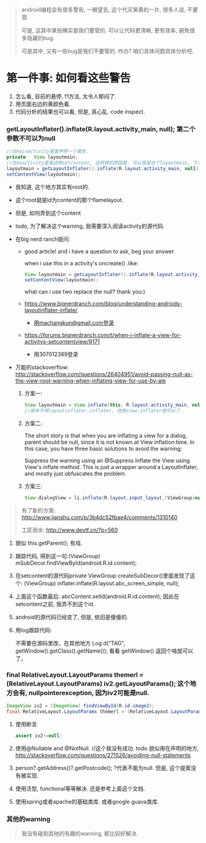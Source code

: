 > android编程会有很多警告, 一眼望去, 这个代买黄黄的一片, 很多人说, 不要管. 
>
> 可是, 这其中某些确实是我们要管的. 可以让代码更清晰, 更有效率, 避免很多隐藏的bug. 
>
> 可是其中, 又有一些bug是我们不要管的. 咋办? 咱们具体问题具体分析吧.

# 第一件事: 如何看这些警告

1. 怎么看, 目前的悬停, f1方法, 太令人郁闷了.
2. 用页面右边的黄颜色看.
3. 代码分析的结果也可以看, 但是, 真心乱. code inspect. 

### getLayoutInflater().inflate(R.layout.activity_main, null); 第二个参数不可以为null

```java
//在mainactivity里面声明一个属性.
private   View layoutmain;
//在onactivity里面这样setcontent, 这样做的原因是, 可以保留这个layoutmain, 下次back回主页, 要重新setcontent时, 可以直接用, 避免内存泄露. 
layoutmain = getLayoutInflater().inflate(R.layout.activity_main, null);
setContentView(layoutmain);
```

- 我知道, 这个地方其实有root的.

- 这个root就是id为content的那个flamelayout.

- 但是, 如何弄到这个content

- todo, 为了解决这个warning, 我需要深入阅读activity的源代码.

- 在big nerd ranch提问: 

  - good article! and i have a question to ask, beg your answer.

    when i use this in a activity's oncreate() .like:

    ```java
    View layoutmain = getLayoutInflater().inflate(R.layout.activity_main, null);
    setContentView(layoutmain);
    ```

    what can i use two replace the null?
    thank you:)

  - https://www.bignerdranch.com/blog/understanding-androids-layoutinflater-inflate/

    - 用machangkun@gmail.com登录

  - https://forums.bignerdranch.com/t/when-i-inflate-a-view-for-activitys-setcontentview/9171

    - 用307012389登录

- 万能的stackoverflow: http://stackoverflow.com/questions/26404951/avoid-passing-null-as-the-view-root-warning-when-inflating-view-for-use-by-ale

  1. 方案一:

     ```java
     View layoutmain = View.inflate(this, R.layout.activity_main, null); 
     //根本不用layoutinflater.inflater, 改用view.inflater就可以了.
     ```

  2. 方案二:

     The short story is that when you are inflating a view for a dialog, parent should be null, since it is not known at View inflation time. In this case, you have three basic solutions to avoid the warning:

     Suppress the warning using an @Suppress
     Inflate the View using View's inflate method. This is just a wrapper around a LayoutInflater, and mostly just obfuscates the problem.

  3. 方案三: 

     ```java
     View dialogView = li.inflate(R.layout.input_layout,(ViewGroup)null);
     ```


> 有了新的方案: http://www.jianshu.com/p/3b4dc52fbae4/comments/1310140
>
> 工匠弱水: http://www.devtf.cn/?p=560

1. 貌似 this.getParent(); 有戏.

2. 跟踪代码, 得到这一句:(ViewGroup) mSubDecor.findViewById(android.R.id.content);

3. 在setcontent的源代码private ViewGroup createSubDecor()里面发现了这个:  (ViewGroup) inflater.inflate(R.layout.abc_screen_simple, null);

4. 上面这个函数最后: abcContent.setId(android.R.id.content); 因此在setcontent之前, 我弄不到这个id.

5. android的源代码已经变了, 但是, 依旧是傻傻的.

6. 用log跟踪代码:

   不需要在源码里改，在其他地方 Log.d("TAG", getWindow().getClass().getName()); 看看 getWindow() 返回个啥就可以了。

### final RelativeLayout.LayoutParams themerl = (RelativeLayout.LayoutParams) iv2.getLayoutParams(); 这个地方会有, nullpointerexception, 因为iv2可能是null.

```java
ImageView iv2 = (ImageView) findViewById(R.id.image2);
final RelativeLayout.LayoutParams themerl = (RelativeLayout.LayoutParams) iv2.getLayoutParams();
```

1. 使用断言
   ```java
   assert iv2!=null;
   ```

2. 使用@Nullable and @NotNull. //这个我没有成功. todo 貌似用在声明的地方, http://stackoverflow.com/questions/271526/avoiding-null-statements

3. person?.getAddress()?.getPostcode();  ?代表不能为null. 但是, 这个提案没有被实现.

4. 使用泛型, functional等等解决. 还是参考上面这个文档.

5. 使用spring或者apache的基础类库. 或者google guava类库.

### 其他的warning

> 我没有碰到其他的有趣的warning, 都比较好解决.